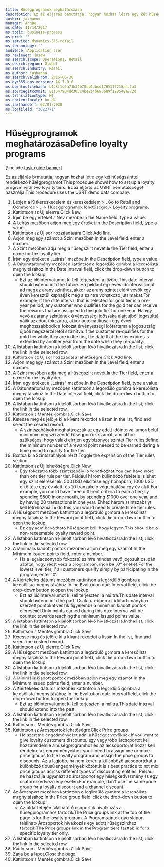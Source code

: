 ```yaml
---
title: Hűségprogramok meghatározása
description: Ez az eljárás bemutatja, hogyan hozhat létre egy két hűségszinttel rendelkező hűségprogramot.
author: jashanno
manager: AnnBe
ms.date: 11/14/2017
ms.topic: business-process
ms.prod: ''
ms.service: dynamics-365-retail
ms.technology: ''
audience: Application User
ms.reviewer: josaw
ms.search.scope: Operations, Retail
ms.search.region: Global
ms.search.industry: Retail
ms.author: jashanno
ms.search.validFrom: 2016-06-30
ms.dyn365.ops.version: AX 7.0.0
ms.openlocfilehash: b178f1c6a71b34b70db4dbcd1765117215a4d2a1
ms.sourcegitcommit: 81a647904dd305c4be2e4b683689f128548a872d
ms.translationtype: HT
ms.contentlocale: hu-HU
ms.lasthandoff: 02/01/2020
ms.locfileid: "3022771"
---
```

# <a name="define-loyalty-programs"></a><span data-ttu-id="34ec0-103">Hűségprogramok meghatározása</span><span class="sxs-lookup"><span data-stu-id="34ec0-103">Define loyalty programs</span></span>

[!include [task guide banner](../includes/task-guide-banner.md)]

<span data-ttu-id="34ec0-104">Ez az eljárás bemutatja, hogyan hozhat létre egy két hűségszinttel rendelkező hűségprogramot.</span><span class="sxs-lookup"><span data-stu-id="34ec0-104">This procedure shows how to set up a loyalty program with two loyalty tiers.</span></span> <span data-ttu-id="34ec0-105">Ez az eljárás az USRT bemutatócéget használja.</span><span class="sxs-lookup"><span data-stu-id="34ec0-105">This procedure uses the USRT demo data company.</span></span>

1. <span data-ttu-id="34ec0-106">Lépjen a Kiskereskedelem és kereskedelem > ..</span><span class="sxs-lookup"><span data-stu-id="34ec0-106">Go to Retail and Commerce > ..</span></span> <span data-ttu-id="34ec0-107">> Hűségprogramok lehetőségre.</span><span class="sxs-lookup"><span data-stu-id="34ec0-107">> Loyalty programs.</span></span>
2. <span data-ttu-id="34ec0-108">Kattintson az Új elemre.</span><span class="sxs-lookup"><span data-stu-id="34ec0-108">Click New.</span></span>
3. <span data-ttu-id="34ec0-109">Írjon be egy értéket a Név mezőbe.</span><span class="sxs-lookup"><span data-stu-id="34ec0-109">In the Name field, type a value.</span></span>
4. <span data-ttu-id="34ec0-110">A Leírás mezőben adjon meg egy értéket.</span><span class="sxs-lookup"><span data-stu-id="34ec0-110">In the Description field, type a value.</span></span>
5. <span data-ttu-id="34ec0-111">Kattintson az Új sor hozzáadására.</span><span class="sxs-lookup"><span data-stu-id="34ec0-111">Click Add line.</span></span>
6. <span data-ttu-id="34ec0-112">Adjon meg egy számot a Szint mezőben.</span><span class="sxs-lookup"><span data-stu-id="34ec0-112">In the Level field, enter a number.</span></span>
7. <span data-ttu-id="34ec0-113">A Szint mezőben adja meg a hűségszint nevét.</span><span class="sxs-lookup"><span data-stu-id="34ec0-113">In the Tier field, enter a name for the loyalty tier.</span></span>
8. <span data-ttu-id="34ec0-114">Írjon egy értéket a „Leírás” mezőbe.</span><span class="sxs-lookup"><span data-stu-id="34ec0-114">In the Description field, type a value.</span></span>
9. <span data-ttu-id="34ec0-115">A Dátumtartomány mezőben kattintson a legördülő gombra a keresőlista megnyitásához.</span><span class="sxs-lookup"><span data-stu-id="34ec0-115">In the Date interval field, click the drop-down button to open the lookup.</span></span>
    * <span data-ttu-id="34ec0-116">Ezt az időintervallumot ki kell terjeszteni a jövőre.</span><span class="sxs-lookup"><span data-stu-id="34ec0-116">This date interval should extend into the future.</span></span> <span data-ttu-id="34ec0-117">Ha például egy éves időintervallumot ad meg az arany szinthez, akkor az arany szintet elérő vevők egy éven keresztül kaphatják meg a szintre vonatkozó jutalmakat.</span><span class="sxs-lookup"><span data-stu-id="34ec0-117">For example, if the date interval that is selected for gold tier is a one-year period, any customer who qualifies for the gold tier can receive the rewards that are assigned to the gold tier for one year.</span></span> <span data-ttu-id="34ec0-118">Ha egy vevő az arany szintjének érvényességi időszaka alatt újból jogosulttá válik az adott fokozatra, akkor automatikusan egy évvel meghosszabbodik a fokozat érvényességi időtartama a jogosultság újbóli megszerzésétől számítva.</span><span class="sxs-lookup"><span data-stu-id="34ec0-118">If the customer re-qualifies for the gold tier while they are in the tier, the date that the tier expires is extended by another year from the date when they re-qualify.</span></span>  
10. <span data-ttu-id="34ec0-119">A listában kattintson a kijelölt sorban lévő hivatkozásra.</span><span class="sxs-lookup"><span data-stu-id="34ec0-119">In the list, click the link in the selected row.</span></span>
11. <span data-ttu-id="34ec0-120">Kattintson az Új sor hozzáadása lehetőségre.</span><span class="sxs-lookup"><span data-stu-id="34ec0-120">Click Add line.</span></span>
12. <span data-ttu-id="34ec0-121">Adjon meg egy számot a Szint mezőben.</span><span class="sxs-lookup"><span data-stu-id="34ec0-121">In the Level field, enter a number.</span></span>
13. <span data-ttu-id="34ec0-122">A Szint mezőben adja meg a hűségszint nevét.</span><span class="sxs-lookup"><span data-stu-id="34ec0-122">In the Tier field, enter a name for the loyalty tier.</span></span>
14. <span data-ttu-id="34ec0-123">Írjon egy értéket a „Leírás” mezőbe.</span><span class="sxs-lookup"><span data-stu-id="34ec0-123">In the Description field, type a value.</span></span>
15. <span data-ttu-id="34ec0-124">A Dátumtartomány mezőben kattintson a legördülő gombra a keresőlista megnyitásához.</span><span class="sxs-lookup"><span data-stu-id="34ec0-124">In the Date interval field, click the drop-down button to open the lookup.</span></span>
16. <span data-ttu-id="34ec0-125">A listában kattintson a kijelölt sorban lévő hivatkozásra.</span><span class="sxs-lookup"><span data-stu-id="34ec0-125">In the list, click the link in the selected row.</span></span>
17. <span data-ttu-id="34ec0-126">Kattintson a Mentés gombra.</span><span class="sxs-lookup"><span data-stu-id="34ec0-126">Click Save.</span></span>
18. <span data-ttu-id="34ec0-127">Keresse meg és jelölje ki a kívánt rekordot a listán.</span><span class="sxs-lookup"><span data-stu-id="34ec0-127">In the list, find and select the desired record.</span></span>
    * <span data-ttu-id="34ec0-128">A szintszabályok meghatározzák az egy adott időintervallumon belül minimum megszerzendő hűségpontok számát, ami ahhoz szükséges, hogy valaki elérjen egy bizonyos szintet.</span><span class="sxs-lookup"><span data-stu-id="34ec0-128">Tier rules define the minimum number of a reward point needed to be earned during a time period to qualify for the tier.</span></span>  
19. <span data-ttu-id="34ec0-129">Bontsa ki a Szintszabályok részt.</span><span class="sxs-lookup"><span data-stu-id="34ec0-129">Toggle the expansion of the Tier rules section.</span></span>
20. <span data-ttu-id="34ec0-130">Kattintson az Új lehetőségre.</span><span class="sxs-lookup"><span data-stu-id="34ec0-130">Click New.</span></span>
    * <span data-ttu-id="34ec0-131">Egy fokozatra több szintszabály is vonatkozhat.</span><span class="sxs-lookup"><span data-stu-id="34ec0-131">You can have more than one tier rule per tier.</span></span> <span data-ttu-id="34ec0-132">Például három különböző feltétele is lehet egy szint elérésének: 500 USD elköltése egy hónapban, 1000 USD elköltése egy év alatt, és 20 tranzakció végrehajtása egy év alatt.</span><span class="sxs-lookup"><span data-stu-id="34ec0-132">For example, you could have three different criteria to earn a tier; by spending $500 in one month, by spending $1000 over one year, and by having 20 transactions in one year.</span></span> <span data-ttu-id="34ec0-133">Ehhez három szintszabályt kell létrehoznia.</span><span class="sxs-lookup"><span data-stu-id="34ec0-133">To do this, you would need to create three tier rules.</span></span>  
21. <span data-ttu-id="34ec0-134">A Hűségpont mezőben kattintson a legördülő gombra a keresőlista megnyitásához.</span><span class="sxs-lookup"><span data-stu-id="34ec0-134">In the Reward point field, click the drop-down button to open the lookup.</span></span>
    * <span data-ttu-id="34ec0-135">Ez egy nem beváltható hűségpont kell, hogy legyen.</span><span class="sxs-lookup"><span data-stu-id="34ec0-135">This should be a non-redeemable loyalty reward point.</span></span>  
22. <span data-ttu-id="34ec0-136">A listában kattintson a kijelölt sorban lévő hivatkozásra.</span><span class="sxs-lookup"><span data-stu-id="34ec0-136">In the list, click the link in the selected row.</span></span>
23. <span data-ttu-id="34ec0-137">A Minimális kiadott pontok mezőben adjon meg egy számot.</span><span class="sxs-lookup"><span data-stu-id="34ec0-137">In the Minimum issued points field, enter a number.</span></span>
    * <span data-ttu-id="34ec0-138">Ha a legalacsonyabb fokozatú szintre minden vevő jogosult csupán azáltal, hogy részt vesz a programban, írjon be „0” értéket.</span><span class="sxs-lookup"><span data-stu-id="34ec0-138">For the lowest level tier, if all customers qualify simply by participating in the program, enter '0'.</span></span>  
24. <span data-ttu-id="34ec0-139">A Kiértékelés dátuma mezőben kattintson a legördülő gombra a keresőlista megnyitásához.</span><span class="sxs-lookup"><span data-stu-id="34ec0-139">In the Evaluation date interval field, click the drop-down button to open the lookup.</span></span>
    * <span data-ttu-id="34ec0-140">Ezt az időintervallumot ki kell terjeszteni a múltra.</span><span class="sxs-lookup"><span data-stu-id="34ec0-140">This date interval should extend into the past.</span></span> <span data-ttu-id="34ec0-141">Csak az ebben az időtartományban szerzett pontokat veszik figyelembe a minimum kiadott pontok elérésénél.</span><span class="sxs-lookup"><span data-stu-id="34ec0-141">Only points earned during this date interval will be counted towards reaching the minimum issued points value.</span></span>  
25. <span data-ttu-id="34ec0-142">A listában kattintson a kijelölt sorban lévő hivatkozásra.</span><span class="sxs-lookup"><span data-stu-id="34ec0-142">In the list, click the link in the selected row.</span></span>
26. <span data-ttu-id="34ec0-143">Kattintson a Mentés gombra.</span><span class="sxs-lookup"><span data-stu-id="34ec0-143">Click Save.</span></span>
27. <span data-ttu-id="34ec0-144">Keresse meg és jelölje ki a kívánt rekordot a listán.</span><span class="sxs-lookup"><span data-stu-id="34ec0-144">In the list, find and select the desired record.</span></span>
28. <span data-ttu-id="34ec0-145">Kattintson az Új elemre.</span><span class="sxs-lookup"><span data-stu-id="34ec0-145">Click New.</span></span>
29. <span data-ttu-id="34ec0-146">A Hűségpont mezőben kattintson a legördülő gombra a keresőlista megnyitásához.</span><span class="sxs-lookup"><span data-stu-id="34ec0-146">In the Reward point field, click the drop-down button to open the lookup.</span></span>
30. <span data-ttu-id="34ec0-147">A listában kattintson a kijelölt sorban lévő hivatkozásra.</span><span class="sxs-lookup"><span data-stu-id="34ec0-147">In the list, click the link in the selected row.</span></span>
31. <span data-ttu-id="34ec0-148">A Minimális kiadott pontok mezőben adjon meg egy számot.</span><span class="sxs-lookup"><span data-stu-id="34ec0-148">In the Minimum issued points field, enter a number.</span></span>
32. <span data-ttu-id="34ec0-149">A Kiértékelés dátuma mezőben kattintson a legördülő gombra a keresőlista megnyitásához.</span><span class="sxs-lookup"><span data-stu-id="34ec0-149">In the Evaluation date interval field, click the drop-down button to open the lookup.</span></span>
    * <span data-ttu-id="34ec0-150">Ezt az időintervallumot ki kell terjeszteni a múltra.</span><span class="sxs-lookup"><span data-stu-id="34ec0-150">This date interval should extend into the past.</span></span>  
33. <span data-ttu-id="34ec0-151">A listában kattintson a kijelölt sorban lévő hivatkozásra.</span><span class="sxs-lookup"><span data-stu-id="34ec0-151">In the list, click the link in the selected row.</span></span>
34. <span data-ttu-id="34ec0-152">Kattintson a Mentés gombra.</span><span class="sxs-lookup"><span data-stu-id="34ec0-152">Click Save.</span></span>
35. <span data-ttu-id="34ec0-153">Kattintson az Árcsoportok lehetőségre.</span><span class="sxs-lookup"><span data-stu-id="34ec0-153">Click Price groups.</span></span>
    * <span data-ttu-id="34ec0-154">Ha szeretne engedményeket adni a hűséges vevőknek.</span><span class="sxs-lookup"><span data-stu-id="34ec0-154">If you want to give loyalty customers discounts.</span></span> <span data-ttu-id="34ec0-155">egy vagy több árcsoportot kell hozzárendelnie a hűségprogramhoz és az árcsoportokat hozzá kell rendelnie az engedményekhez.</span><span class="sxs-lookup"><span data-stu-id="34ec0-155">you'll need to assign one or more price groups to the loyalty program and assign the price groups to discounts.</span></span> <span data-ttu-id="34ec0-156">Az a legjobb, ha nem keveri a különböző árcsoportokat a különböző típusú engedmények között.</span><span class="sxs-lookup"><span data-stu-id="34ec0-156">It is a best practice to not mix price groups across different types of discounting entities.</span></span>  <span data-ttu-id="34ec0-157">Például ne használja ugyanazt az árcsoportot egy hűségkedvezmény és egy csatornakedvezmény esetén.</span><span class="sxs-lookup"><span data-stu-id="34ec0-157">For example, don't use the same price group for a loyalty discount and a channel discount.</span></span>  
36. <span data-ttu-id="34ec0-158">Az Árcsoport mezőben kattintson a legördülő gombra a keresőlista megnyitásához.</span><span class="sxs-lookup"><span data-stu-id="34ec0-158">In the Price group field, click the drop-down button to open the lookup.</span></span>
    * <span data-ttu-id="34ec0-159">Az oldal tetején található Árcsoportok hivatkozás a hűségprogramhoz tartozik.</span><span class="sxs-lookup"><span data-stu-id="34ec0-159">The Price groups link at the top of the page is for the loyalty program.</span></span> <span data-ttu-id="34ec0-160">A Programszintek gyorslapon található Árcsoportok hivatkozás egy adott hűségszinthez tartozik.</span><span class="sxs-lookup"><span data-stu-id="34ec0-160">The Price groups link in the Program tiers fasttab is for a specific loyalty tier only.</span></span>  
37. <span data-ttu-id="34ec0-161">A listában kattintson a kijelölt sorban lévő hivatkozásra.</span><span class="sxs-lookup"><span data-stu-id="34ec0-161">In the list, click the link in the selected row.</span></span>
38. <span data-ttu-id="34ec0-162">Kattintson a Mentés gombra.</span><span class="sxs-lookup"><span data-stu-id="34ec0-162">Click Save.</span></span>
39. <span data-ttu-id="34ec0-163">Zárja be a lapot.</span><span class="sxs-lookup"><span data-stu-id="34ec0-163">Close the page.</span></span>
40. <span data-ttu-id="34ec0-164">Kattintson a Mentés gombra.</span><span class="sxs-lookup"><span data-stu-id="34ec0-164">Click Save.</span></span>

